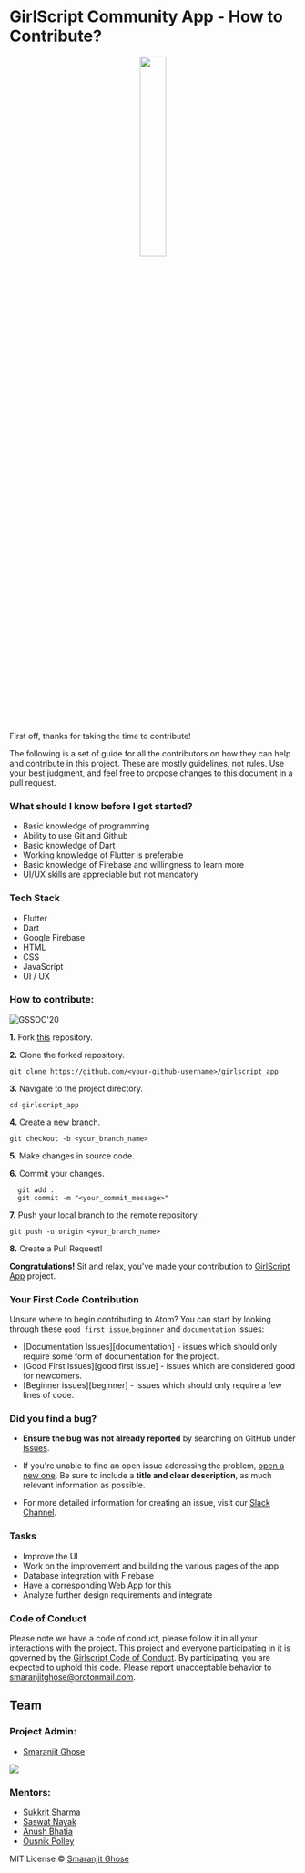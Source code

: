# GirlScript Community App - How to Contribute?
<p align="center"><img width=30% src="https://github.com/smaranjitghose/DeepDataDump/blob/master/gssoc3.png"></p>

First off, thanks for taking the time to contribute!

The following is a set of guide for all the contributors on how they can help and contribute in this project. These are mostly guidelines, not rules. Use your best judgment, and feel free to propose changes to this document in a pull request.

### What should I know before I get started?
- Basic knowledge of programming
- Ability to use Git and Github
- Basic knowledge of Dart
- Working knowledge of Flutter is preferable
- Basic knowledge of Firebase and willingness to learn more
- UI/UX skills are appreciable but not mandatory

### Tech Stack 
- Flutter
- Dart
- Google Firebase
- HTML
- CSS
- JavaScript
- UI / UX

### How to contribute:

![GSSOC'20](https://img.shields.io/badge/GSSOC-20-orange?style=for-the-badge)



**1.** Fork [this](https://github.com/smaranjitghose/girlscript_app) repository.

**2.** Clone the forked repository.
```terminal
git clone https://github.com/<your-github-username>/girlscript_app
```

**3.** Navigate to the project directory.
```terminal
cd girlscript_app
```

**4.** Create a new branch.
```terminal
git checkout -b <your_branch_name>
```

**5.** Make changes in source code.

**6.** Commit your changes.

```terminal
  git add .
  git commit -m "<your_commit_message>"
```

**7.** Push your local branch to the remote repository.
```terminal
git push -u origin <your_branch_name>
```

**8.** Create a Pull Request!

**Congratulations!** Sit and relax, you've made your contribution to [GirlScript App](https://github.com/smaranjitghose/girlscript_app) project.

### Your First Code Contribution

Unsure where to begin contributing to Atom? You can start by looking through these `good first issue`,`beginner` and `documentation` issues:

* [Documentation Issues][documentation] - issues which should only require some form of documentation for the project.
* [Good First Issues][good first issue] - issues which are considered good for newcomers.
* [Beginner issues][beginner] - issues which should only require a few lines of code.

### Did you find a bug?

* **Ensure the bug was not already reported** by searching on GitHub under [Issues](https://github.com/smaranjitghose/girlscript_app/issues).

* If you're unable to find an open issue addressing the problem, [open a new one](https://github.com/smaranjitghose/girlscript_app/issues/new). Be sure to include a **title and clear description**, as much relevant information as possible.

* For more detailed information for creating an issue, visit our [ Slack Channel](https://gssoc20.slack.com/archives/CUCALT345).

### Tasks 
- Improve the UI
- Work on the improvement and building the various pages of the app
- Database integration with Firebase
- Have a corresponding Web App for this
- Analyze further design requirements and integrate

### Code of Conduct
Please note we have a code of conduct, please follow it in all your interactions with the project. This project and everyone participating in it is governed by the [Girlscript Code of Conduct](CODE_OF_CONDUCT.md). By participating, you are expected to uphold this code. Please report unacceptable behavior to [smaranjitghose@protonmail.com](mailto:smaranjitghose@protonmail.com).

## Team

### Project Admin:
* [Smaranjit Ghose](https://github.com/smaranjitghose)

![](https://img.shields.io/twitter/url?label=Twitter&style=social&url=https%3A%2F%2Ftwitter.com%2Fsmaranjitghose)

### Mentors:
* [Sukkrit Sharma](https://github.com/sukkritsharmaofficial)
* [Saswat Nayak](https://github.com/swat1998)
* [Anush Bhatia](https://github.com/anushbhatia)
* [Ousnik Polley](https://github.com/ousnik)



MIT License &copy; [Smaranjit Ghose](https://github.com/smaranjitghose/girlscript_app/blob/master/LICENSE)

